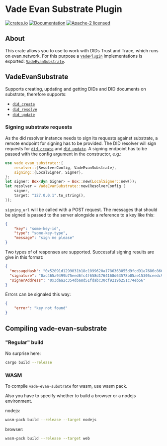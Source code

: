# Vade Evan Substrate Plugin

[![crates.io](https://img.shields.io/crates/v/vade-evan-substrate.svg)](https://crates.io/crates/vade-evan-substrate)
[![Documentation](https://docs.rs/vade-evan-substrate/badge.svg)](https://docs.rs/vade-evan-substrate:q)
[![Apache-2 licensed](https://img.shields.io/crates/l/vade-evan-substrate.svg)](./LICENSE.txt)

## About

This crate allows you to use to work with DIDs Trust and Trace, which runs on evan.network.
For this purpose a [`VadePlugin`] implementations is exported: [`VadeEvanSubstrate`].

## VadeEvanSubstrate

Supports creating, updating and getting DIDs and DID documents on substrate, therefore supports:

- [`did_create`]
- [`did_resolve`]
- [`did_update`]

### Signing substrate requests

As the did resolver instance needs to sign its requests against substrate, a remote endpoint for signing has to be provided. The DID resolver will sign requests for [`did_create`] and [`did_update`]. A signing endpoint has to be passed with the config argument in the constructor, e.g.:

```rust
use vade_evan_substrate::{
    resolver::{ResolverConfig, VadeEvanSubstrate},
    signing::{LocalSigner, Signer},
};
let signer: Box<dyn Signer> = Box::new(LocalSigner::new());
let resolver = VadeEvanSubstrate::new(ResolverConfig {
    signer,
    target: "127.0.0.1".to_string(),
});
```

`signing_url` will be called with a POST request. The messages that should be signed is passed to the server alongside a reference to a key like this:

```json
{
    "key": "some-key-id",
    "type": "some-key-type",
    "message": "sign me please"
}
```

Two types of of responses are supported. Successful signing results are give in this format:

```json
{
  "messageHash": "0x52091d1299031b18c1099620a1786363855d9fcd91a7686c866ad64f83de13ff",
  "signature": "0xc465a9499b75eed6fc4f658d1764168d63578b05ae15305ceedc94872bda793f74cb850c0683287b245b4da523851fbbe37738116635ebdb08e80b867c0b4aea1b",
  "signerAddress": "0x3daa2c354dba8d51fdabc30cf9219b251c74eb56"
}
```

Errors can be signaled this way:

```json
{
    "error": "key not found"
}
```

## Compiling vade-evan-substrate

### "Regular" build

No surprise here:

```sh
cargo build --release
```

### WASM

To compile `vade-evan-substrate` for wasm, use wasm pack.

Also you have to specify whether to build a browser or a nodejs environment.

nodejs:

```sh
wasm-pack build --release --target nodejs
```

browser:

```sh
wasm-pack build --release --target web
```

[`did_create`]: https://docs.rs/vade_evan_substrate/*/vade_evan_substrate/resolver/struct.VadeEvanSubstrate.html#method.did_create
[`did_resolve`]: https://docs.rs/vade_evan_substrate/*/vade_evan_substrate/resolver/struct.VadeEvanSubstrate.html#method.did_resolve
[`did_update`]: https://docs.rs/vade_evan_substrate/*/vade_evan_substrate/resolver/struct.VadeEvanSubstrate.html#method.did_update
[`VadeEvanSubstrate`]: https://docs.rs/vade_evan_substrate/*/vade_evan_substrate/resolver/struct.VadeEvanSubstrate.html
[`Vade`]: https://docs.rs/vade/*/vade/struct.Vade.html
[`VadePlugin`]: https://docs.rs/vade/*/vade/trait.VadePlugin.html
